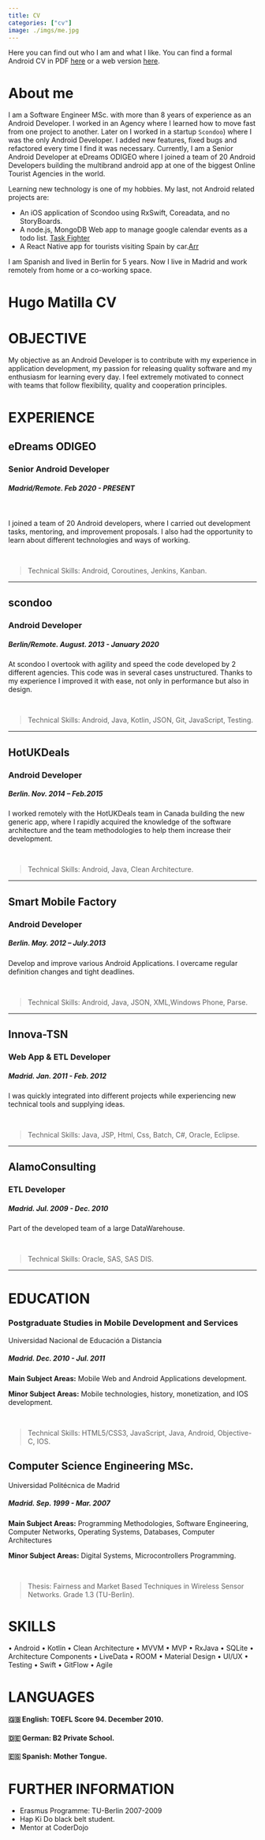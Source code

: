 ```yaml
---
title: CV
categories: ["cv"]
image: ./imgs/me.jpg
---
```


 Here you can find out who I am and what I like. You can find a formal 
Android CV in PDF [here]() or a web version [here](#formal).

# About me

I am a Software Engineer MSc. with more than 8 years of experience as an Android Developer. I worked in an Agency where I learned how to move fast from one project to another.
Later on  I worked in a startup `Scondoo`) where I was the only Android Developer. I added new features, fixed bugs and refactored every time I find it was necessary.
Currently, I am a Senior Android Developer at eDreams ODIGEO where I joined a team of 20 Android Developers building the multibrand android app at one of the biggest  Online Tourist Agencies in the world.


Learning new technology is one of my hobbies. My last, not Android related projects are:
* An iOS application of  Scondoo using RxSwift, Coreadata, and no StoryBoards.
* A node.js, MongoDB Web app to manage google calendar events as a todo list. [Task Fighter](/task-fighter/)
* A React Native app for tourists visiting Spain by car.[Arr](/arr/)

I am Spanish and lived in Berlin for 5 years. Now I live in Madrid and work remotely from home or a co-working space.

<span  id="formal" > </span>

# Hugo Matilla CV 

# OBJECTIVE
My objective as an Android Developer is to contribute with my experience in application development, my passion for releasing quality software and my enthusiasm for learning every day. I feel extremely motivated to connect with teams that follow flexibility, quality and cooperation principles. 

# EXPERIENCE
## eDreams ODIGEO
### Senior Android Developer
##### _Madrid/Remote. Feb 2020 - PRESENT_

<br/>

I joined a team of 20 Android developers, where I carried out development tasks, mentoring, and improvement proposals. I also had the opportunity to learn about different technologies and ways of working.

<br/>

>Technical Skills: Android, Coroutines, Jenkins, Kanban.

<hr/>

## scondoo 
### Android Developer 
##### _Berlin/Remote. August. 2013 - January 2020_
   
 At scondoo I overtook with agility and speed the code developed by 2 different agencies. This code was in several cases unstructured. Thanks to my experience I improved it with ease, not only in performance but also in design.

<br/>

>Technical Skills: Android, Java, Kotlin, JSON, Git, JavaScript, Testing.

<hr/>

## HotUKDeals 
### Android Developer 
##### _Berlin. Nov. 2014 – Feb.2015_

I worked remotely with the HotUKDeals team in Canada building the new generic app, where I rapidly acquired the knowledge of the software architecture and the team methodologies to help them increase their development.

<br/>

>Technical Skills: Android, Java, Clean Architecture.

<hr/>

## Smart Mobile Factory
### Android Developer 
##### _Berlin. May. 2012 – July.2013_

Develop and improve various Android Applications. I overcame regular definition changes and tight deadlines.

<br/>

>Technical Skills: Android, Java, JSON, XML,Windows Phone, Parse.

<hr/>

## Innova-TSN
### Web App & ETL  Developer
##### _Madrid. Jan. 2011 - Feb. 2012_

I was quickly integrated into different projects while experiencing new technical tools and supplying ideas.

<br/>

>Technical Skills: Java, JSP, Html, Css, Batch, C#, Oracle, Eclipse.

<hr/>

## AlamoConsulting
### ETL Developer
##### _Madrid. Jul. 2009 - Dec. 2010_

Part of the developed team of a large DataWarehouse.

<br/>


>Technical Skills: Oracle, SAS, SAS DIS.

<hr/>

# EDUCATION
### Postgraduate Studies in Mobile Development and Services 
Universidad Nacional de Educación a Distancia

##### _Madrid. Dec. 2010 - Jul. 2011_

**Main Subject Areas:** Mobile Web and Android Applications development. 

**Minor Subject Areas:** Mobile technologies, history,  monetization, and IOS development.

<br/>


>Technical Skills: HTML5/CSS3, JavaScript, Java, Android, Objective-C, IOS.

## Computer Science Engineering MSc. 
Universidad Politécnica de Madrid

##### _Madrid. Sep. 1999 - Mar. 2007_

**Main Subject Areas:**  Programming Methodologies, Software Engineering, Computer Networks, Operating 
Systems, Databases, Computer Architectures

**Minor Subject Areas:** Digital Systems,  Microcontrollers Programming.

<br/>


>Thesis:  Fairness and Market Based Techniques in Wireless Sensor Networks. Grade 1.3  (TU-Berlin).

# SKILLS

• Android • Kotlin • Clean Architecture • MVVM • MVP     • RxJava  • SQLite • Architecture Components                      • LiveData • ROOM • Material Design • UI/UX • Testing • Swift • GitFlow • Agile

# LANGUAGES
#### 🇬🇧 English: TOEFL Score 94. December 2010.
#### 🇩🇪 German: B2 Private School.
#### 🇪🇸 Spanish: Mother Tongue.

# FURTHER INFORMATION
* Erasmus Programme: TU-Berlin 2007-2009
* Hap Ki Do black belt student.
* Mentor at CoderDojo